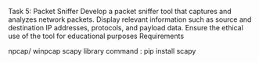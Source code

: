 Task 5: Packet Sniffer
Develop a packet sniffer tool that captures and analyzes network packets. Display relevant information such as source and destination IP addresses, protocols, and payload data. Ensure the ethical use of the tool for educational purposes
Requirements

npcap/ winpcap
scapy library
command : pip install scapy
